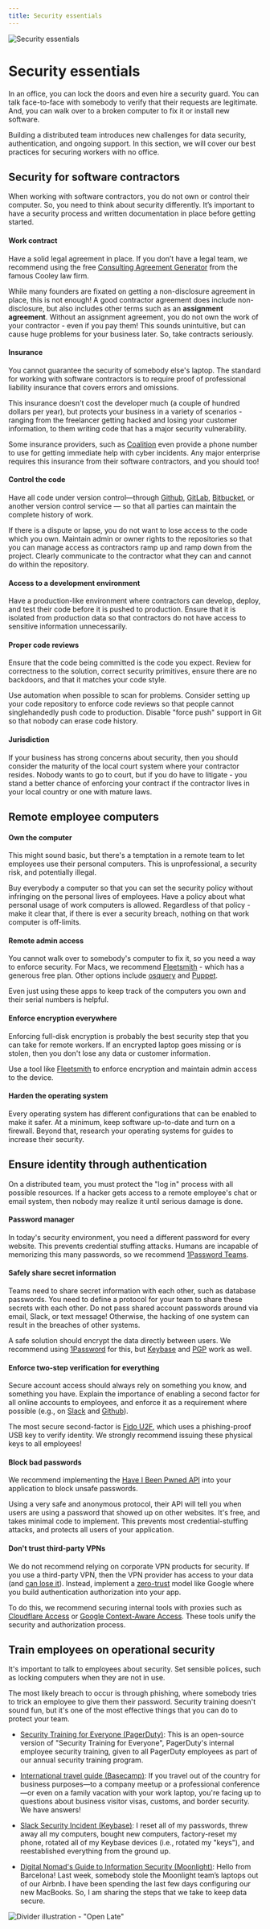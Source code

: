 ```yaml
---
title: Security essentials
---
```


![Security essentials](./assets/header-illustrations/6.png)

# Security essentials

In an office, you can lock the doors and even hire a security guard. You can talk face-to-face with somebody to verify that their requests are legitimate. And, you can walk over to a broken computer to fix it or install new software. 

Building a distributed team introduces new challenges for data security, authentication, and ongoing support. In this section, we will cover our best practices for securing workers with no office. 

<ClientOnly>
  <Tweet id="535150247031607296" :options="{ conversation: 'none' }" />
</ClientOnly>

## Security for software contractors

When working with software contractors, you do not own or control their computer. So, you need to think about security differently. It’s important to have a security process and written documentation in place before getting started.

#### Work contract
Have a solid legal agreement in place. If you don’t have a legal team, we recommend using the free [Consulting Agreement Generator](https://www.cooleygo.com/documents/form-consulting-agreement/) from the famous Cooley law firm. 

While many founders are fixated on getting a non-disclosure agreement in place, this is not enough! A good contractor agreement does include non-disclosure, but also includes other terms such as an **assignment agreement**. Without an assignment agreement, you do not own the work of your contractor - even if you pay them! This sounds unintuitive, but can cause huge problems for your business later. So, take contracts seriously.

#### Insurance
You cannot guarantee the security of somebody else's laptop. The standard for working with software contractors is to require proof of professional liability insurance that covers errors and omissions. 

This insurance doesn't cost the developer much (a couple of hundred dollars per year), but protects your business in a variety of scenarios - ranging from the freelancer getting hacked and losing your customer information, to them writing code that has a major security vulnerability. 

Some insurance providers, such as [Coalition](https://www.thecoalition.com/) even provide a phone number to use for getting immediate help with cyber incidents. Any major enterprise requires this insurance from their software contractors, and you should too!

#### Control the code 
Have all code under version control—through [Github](https://github.com), [GitLab](https://gitlab.com), [Bitbucket](https://bitbucket.org/product), or another version control service — so that all parties can maintain the complete history of work. 

If there is a dispute or lapse, you do not want to lose access to the code which you own. Maintain admin or owner rights to the repositories so that you can manage access as contractors ramp up and ramp down from the project. Clearly communicate to the contractor what they can and cannot do within the repository.

#### Access to a development environment 
Have a production-like environment where contractors can develop, deploy, and test their code before it is pushed to production. Ensure that it is isolated from production data so that contractors do not have access to sensitive information unnecessarily.

#### Proper code reviews
Ensure that the code being committed is the code you expect. Review for correctness to the solution, correct security primitives, ensure there are no backdoors, and that it matches your code style. 

Use automation when possible to scan for problems. Consider setting up your code repository to enforce code reviews so that people cannot singlehandedly push code to production. Disable "force push" support in Git so that nobody can  erase code history.

#### Jurisdiction 
If your business has strong concerns about security, then you should consider the maturity of the local court system where your contractor resides. Nobody wants to go to court, but if you do have to litigate - you stand a better chance of enforcing your contract if the contractor lives in your local country or one with mature laws.

## Remote employee computers

#### Own the computer 
This might sound basic, but there's a temptation in a remote team to let employees use their personal computers. This is unprofessional, a security risk, and potentially illegal. 

Buy everybody a computer so that you can set the security policy without infringing on the personal lives of employees. Have a policy about what personal usage of work computers is allowed. Regardless of that policy - make it clear that, if there is ever a security breach, nothing on that work computer is off-limits.

#### Remote admin access 
You cannot walk over to somebody's computer to fix it, so you need a way to enforce security. For Macs, we recommend [Fleetsmith](https://www.fleetsmith.com/) - which has a generous free plan. Other options include [osquery](https://osquery.io/) and [Puppet](https://speakerdeck.com/wfarr/the-setup-managing-an-army-of-laptops-with-puppet). 

Even just using these apps to keep track of the computers you own and their serial numbers is helpful. 

#### Enforce encryption everywhere 
Enforcing full-disk encryption is probably the best security step that you can take for remote workers. If an encrypted laptop goes missing or is stolen, then you don't lose any data or customer information. 

Use a tool like [Fleetsmith](https://www.fleetsmith.com/) to enforce encryption and maintain admin access to the device.

<ClientOnly>
  <Tweet id="760296658475229185" :options="{ conversation: 'none' }" />
</ClientOnly>

#### Harden the operating system 
Every operating system has different configurations that can be enabled to make it safer. At a minimum, keep software up-to-date and turn on a firewall. Beyond that, research your operating systems for guides to increase their security.


## Ensure identity through authentication

On a distributed team, you must protect the "log in" process with all possible resources. If a hacker gets access to a remote employee's chat or email system, then nobody may realize it until serious damage is done.  

#### Password manager 
In today's security environment, you need a different password for every website. This prevents credential stuffing attacks. Humans are incapable of memorizing this many passwords, so we recommend [1Password Teams](https://1password.com/teams/). 

#### Safely share secret information
Teams need to share secret information with each other, such as database passwords. You need to define a protocol for your team to share these secrets with each other. Do not pass shared account passwords around via email, Slack, or text message! Otherwise, the hacking of one system can result in the breaches of other systems.

A safe solution should encrypt the data directly between users. We recommend using [1Password](https://1password.com) for this, but [Keybase](https://keybase.io/) and [PGP](https://en.wikipedia.org/wiki/Pretty_Good_Privacy) work as well. 

#### Enforce two-step verification for everything
Secure account access should always rely on something you know, and something you have. Explain the importance of enabling a second factor for all online accounts to employees, and enforce it as a requirement where possible (e.g., on [Slack](https://slack.com/help/articles/212221668-Mandatory-workspace-two-factor-authentication-) and [Github](https://help.github.com/en/github/setting-up-and-managing-organizations-and-teams/requiring-two-factor-authentication-in-your-organization)). 

The most secure second-factor is [Fido U2F](https://www.yubico.com/fido-u2f/), which uses a phishing-proof USB key to verify identity. We strongly recommend issuing these physical keys to all employees!

#### Block bad passwords
We recommend implementing the [Have I Been Pwned API](https://haveibeenpwned.com/API/v3) into your application to block unsafe passwords. 

Using a very safe and anonymous protocol, their API will tell you when users are using a password that showed up on other websites. It's free, and takes minimal code to implement. This prevents most credential-stuffing attacks, and protects all users of your application.

#### Don't trust third-party VPNs

We do not recommend relying on corporate VPN products for security. If you use a third-party VPN, then the VPN provider has access to your data (and [can lose it](https://techcrunch.com/2019/10/21/nordvpn-confirms-it-was-hacked/)). Instead, implement a [zero-trust](https://cloud.google.com/beyondcorp/) model like Google where you build authentication authorization into your app. 

To do this, we recommend securing internal tools with proxies such as [Cloudflare Access](https://www.cloudflare.com/products/cloudflare-access/) or [Google Context-Aware Access](https://cloud.google.com/context-aware-access/). These tools unify the security and authorization process. 

## Train employees on operational security

It's important to talk to employees about security. Set sensible polices, such as locking computers when they are not in use. 

The most likely breach to occur is through phishing, where somebody tries to trick an employee to give them their password. Security training doesn't sound fun, but it's one of the most effective things that you can do to protect your team. 

<ClientOnly>
  <Tweet id="864167820162088961" :options="{ conversation: 'none' }" />
</ClientOnly>

- [Security Training for Everyone (PagerDuty)](https://sudo.pagerduty.com/for_everyone/): This is an open-source version of "Security Training for Everyone", PagerDuty's internal employee security training, given to all PagerDuty employees as part of our annual security training program.

- [International travel guide (Basecamp)](https://github.com/basecamp/handbook/blob/master/international-travel-guide.md): If you travel out of the country for business purposes—to a company meetup or a professional conference—or even on a family vacation with your work laptop, you're facing up to questions about business visitor visas, customs, and border security. We have answers!

- [Slack Security Incident (Keybase)](https://keybase.io/blog/slack-incident): I reset all of my passwords, threw away all my computers, bought new computers, factory-reset my phone, rotated all of my Keybase devices (i.e., rotated my "keys"), and reestablished everything from the ground up.

- [Digital Nomad's Guide to Information Security (Moonlight)](https://www.moonlightwork.com/blog/digital-nomad-guide-security): Hello from Barcelona! Last week, somebody stole the Moonlight team’s laptops out of our Airbnb. I have been spending the last few days configuring our new MacBooks. So, I am sharing the steps that we take to keep data secure.

![Divider illustration - "Open Late"](./assets/divider-illustrations/divider-11.png)